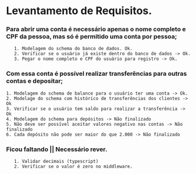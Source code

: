 # Levantamento de Requisitos.

### Para abrir uma conta é necessário apenas o nome completo e CPF da pessoa, mas só é permitido uma conta por pessoa;

       1. Modelagem do schema do banco de dados. Ok.
       2. Verificar se o usuário já existe dentro do banco de dados -> Ok.
       3. Pegar o nome completo e CPF do usuário para registro -> Ok.

### Com essa conta é possível realizar transferências para outras contas e depositar;

    1. Modelagem do schema de balance para o usuário ter uma conta -> Ok.
    2. Modelage do schema com histórico de transferências dos clientes -> Ok
    3. Verificar se o usuário tem saldo para realizar a transferência -> Ok
    4. Modelagem do schema para depósitos -> Não finalizado
    5. Não deve ser possível aceitar valores negativo nas contas -> Não finalizado
    6. Cada depósito não pode ser maior do que 2.000 -> Não finalizado

### Ficou faltando || Necessário rever.

       1. Validar decimais (typescript)
       2. Verificar se o valor é zero no middleware.

